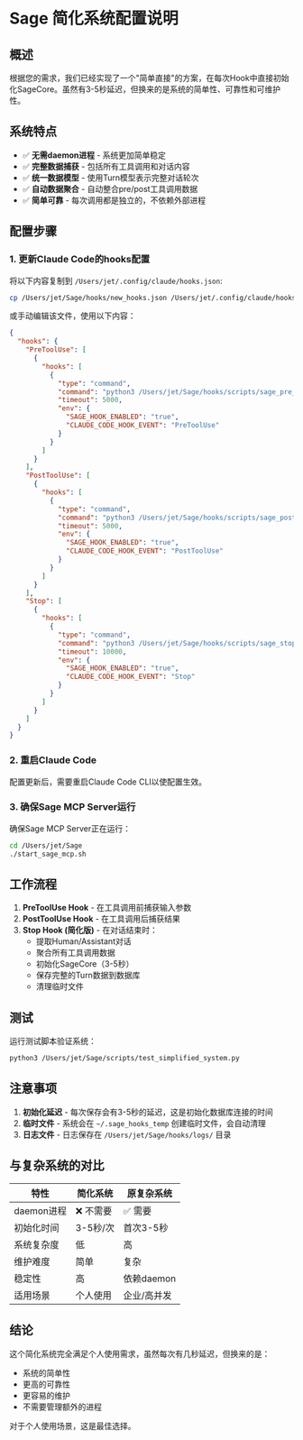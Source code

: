 # Sage 简化系统配置说明

## 概述

根据您的需求，我们已经实现了一个"简单直接"的方案，在每次Hook中直接初始化SageCore。虽然有3-5秒延迟，但换来的是系统的简单性、可靠性和可维护性。

## 系统特点

- ✅ **无需daemon进程** - 系统更加简单稳定
- ✅ **完整数据捕获** - 包括所有工具调用和对话内容
- ✅ **统一数据模型** - 使用Turn模型表示完整对话轮次
- ✅ **自动数据聚合** - 自动整合pre/post工具调用数据
- ✅ **简单可靠** - 每次调用都是独立的，不依赖外部进程

## 配置步骤

### 1. 更新Claude Code的hooks配置

将以下内容复制到 `/Users/jet/.config/claude/hooks.json`:

```bash
cp /Users/jet/Sage/hooks/new_hooks.json /Users/jet/.config/claude/hooks.json
```

或手动编辑该文件，使用以下内容：

```json
{
  "hooks": {
    "PreToolUse": [
      {
        "hooks": [
          {
            "type": "command",
            "command": "python3 /Users/jet/Sage/hooks/scripts/sage_pre_tool_capture.py",
            "timeout": 5000,
            "env": {
              "SAGE_HOOK_ENABLED": "true",
              "CLAUDE_CODE_HOOK_EVENT": "PreToolUse"
            }
          }
        ]
      }
    ],
    "PostToolUse": [
      {
        "hooks": [
          {
            "type": "command",
            "command": "python3 /Users/jet/Sage/hooks/scripts/sage_post_tool_capture.py",
            "timeout": 5000,
            "env": {
              "SAGE_HOOK_ENABLED": "true",
              "CLAUDE_CODE_HOOK_EVENT": "PostToolUse"
            }
          }
        ]
      }
    ],
    "Stop": [
      {
        "hooks": [
          {
            "type": "command",
            "command": "python3 /Users/jet/Sage/hooks/scripts/sage_stop_hook_simple.py",
            "timeout": 10000,
            "env": {
              "SAGE_HOOK_ENABLED": "true",
              "CLAUDE_CODE_HOOK_EVENT": "Stop"
            }
          }
        ]
      }
    ]
  }
}
```

### 2. 重启Claude Code

配置更新后，需要重启Claude Code CLI以使配置生效。

### 3. 确保Sage MCP Server运行

确保Sage MCP Server正在运行：

```bash
cd /Users/jet/Sage
./start_sage_mcp.sh
```

## 工作流程

1. **PreToolUse Hook** - 在工具调用前捕获输入参数
2. **PostToolUse Hook** - 在工具调用后捕获结果
3. **Stop Hook (简化版)** - 在对话结束时：
   - 提取Human/Assistant对话
   - 聚合所有工具调用数据
   - 初始化SageCore（3-5秒）
   - 保存完整的Turn数据到数据库
   - 清理临时文件

## 测试

运行测试脚本验证系统：

```bash
python3 /Users/jet/Sage/scripts/test_simplified_system.py
```

## 注意事项

1. **初始化延迟** - 每次保存会有3-5秒的延迟，这是初始化数据库连接的时间
2. **临时文件** - 系统会在 `~/.sage_hooks_temp` 创建临时文件，会自动清理
3. **日志文件** - 日志保存在 `/Users/jet/Sage/hooks/logs/` 目录

## 与复杂系统的对比

| 特性 | 简化系统 | 原复杂系统 |
|------|---------|-----------|
| daemon进程 | ❌ 不需要 | ✅ 需要 |
| 初始化时间 | 3-5秒/次 | 首次3-5秒 |
| 系统复杂度 | 低 | 高 |
| 维护难度 | 简单 | 复杂 |
| 稳定性 | 高 | 依赖daemon |
| 适用场景 | 个人使用 | 企业/高并发 |

## 结论

这个简化系统完全满足个人使用需求，虽然每次有几秒延迟，但换来的是：
- 系统的简单性
- 更高的可靠性
- 更容易的维护
- 不需要管理额外的进程

对于个人使用场景，这是最佳选择。